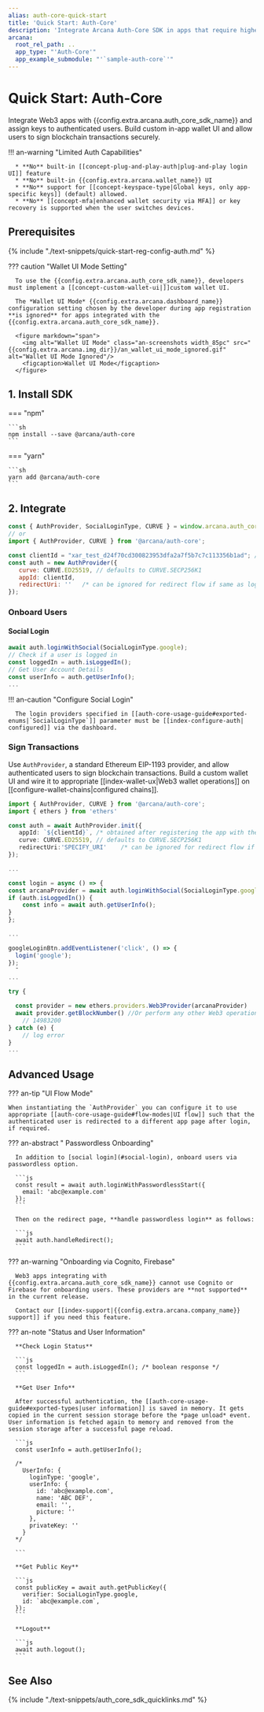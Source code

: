 ```yaml
---
alias: auth-core-quick-start
title: 'Quick Start: Auth-Core'
description: 'Integrate Arcana Auth-Core SDK in apps that require higher flexibility and customization. Onboard users via social login. Provide instant access to the in-app Arcana wallet for signing transactions.'
arcana:
  root_rel_path: ..
  app_type: "'Auth-Core'"
  app_example_submodule: "'`sample-auth-core`'"
---
```


# Quick Start: Auth-Core

Integrate Web3 apps with {{config.extra.arcana.auth_core_sdk_name}} and assign keys to authenticated users. Build custom in-app wallet UI and allow users to sign blockchain transactions securely.

!!! an-warning "Limited Auth Capabilities"

      * **No** built-in [[concept-plug-and-play-auth|plug-and-play login UI]] feature 
      * **No** built-in {{config.extra.arcana.wallet_name}} UI
      * **No** support for [[concept-keyspace-type|Global keys, only app-specific keys]] (default) allowed. 
      * **No** [[concept-mfa|enhanced wallet security via MFA]] or key recovery is supported when the user switches devices.

## Prerequisites

{% include "./text-snippets/quick-start-reg-config-auth.md" %}

??? caution "Wallet UI Mode Setting"
      
      To use the {{config.extra.arcana.auth_core_sdk_name}}, developers must implement a [[concept-custom-wallet-ui|]]custom wallet UI.

      The *Wallet UI Mode* {{config.extra.arcana.dashboard_name}} configuration setting chosen by the developer during app registration **is ignored** for apps integrated with the {{config.extra.arcana.auth_core_sdk_name}}. 

      <figure markdown="span">
        <img alt="Wallet UI Mode" class="an-screenshots width_85pc" src="{{config.extra.arcana.img_dir}}/an_wallet_ui_mode_ignored.gif" alt="Wallet UI Mode Ignored"/>
        <figcaption>Wallet UI Mode</figcaption>
      </figure>

## 1. Install SDK

=== "npm"

    ```sh
    npm install --save @arcana/auth-core
    ```

=== "yarn"

    ```sh
    yarn add @arcana/auth-core
    ```

## 2. Integrate

```js
const { AuthProvider, SocialLoginType, CURVE } = window.arcana.auth_core;
// or
import { AuthProvider, CURVE } from '@arcana/auth-core';
```

```js
const clientId = "xar_test_d24f70cd300823953dfa2a7f5b7c7c113356b1ad"; // obtained after app registration via dashboard
const auth = new AuthProvider({
   curve: CURVE.ED25519, // defaults to CURVE.SECP256K1
   appId: clientId,
   redirectUri: ''   /* can be ignored for redirect flow if same as login page */ 
});
```

### Onboard Users

#### Social Login

```js
await auth.loginWithSocial(SocialLoginType.google);
// Check if a user is logged in
const loggedIn = auth.isLoggedIn();
// Get User Account Details
const userInfo = auth.getUserInfo();
...
```

!!! an-caution "Configure Social Login"
      
      The login providers specified in [[auth-core-usage-guide#exported-enums|`SocialLoginType`]] parameter must be [[index-configure-auth| configured]] via the dashboard.

### Sign Transactions

Use `AuthProvider`, a standard Ethereum EIP-1193 provider, and allow authenticated users to sign blockchain transactions. Build a custom wallet UI and wire it to appropriate [[index-wallet-ux|Web3 wallet operations]] on [[configure-wallet-chains|configured chains]].

```ts
import { AuthProvider, CURVE } from '@arcana/auth-core';
import { ethers } from 'ethers'

const auth = await AuthProvider.init({
   appId: `${clientId}`, /* obtained after registering the app with the Arcana Developer Dashboard */
   curve: CURVE.ED25519, // defaults to CURVE.SECP256K1
   redirectUri:'SPECIFY_URI'    /* can be ignored for redirect flow if same as login page */
});

...

const login = async () => {
const arcanaProvider = await auth.loginWithSocial(SocialLoginType.google);
if (auth.isLoggedIn()) {
    const info = await auth.getUserInfo();
}
};

...

googleLoginBtn.addEventListener('click', () => {
  login('google');
});
  ¯
...

try {

  const provider = new ethers.providers.Web3Provider(arcanaProvider)
  await provider.getBlockNumber() //Or perform any other Web3 operation such as sign message, send transaction
    // 14983200
} catch (e) {
    // log error
}
...

```

## Advanced Usage

??? an-tip "UI Flow Mode"

    When instantiating the `AuthProvider` you can configure it to use appropriate [[auth-core-usage-guide#flow-modes|UI flow]] such that the authenticated user is redirected to a different app page after login, if required.

??? an-abstract " Passwordless Onboarding"

      In addition to [social login](#social-login), onboard users via passwordless option.

      ```js
      const result = await auth.loginWithPasswordlessStart({
        email: 'abc@example.com'
      });
      ```

      Then on the redirect page, **handle passwordless login** as follows:

      ```js
      await auth.handleRedirect();
      ```
  <!---
  #### PasswordlessOptions:

  - `{ withUI: true }` - the user is redirected to `email-sent` or `error` page
  - `{ withUI: false }` - the Social / Passwordless login API returns  a `json` response back with no redirection
  - defaults to `{ withUI: true }`

  --->

??? an-warning "Onboarding via Cognito, Firebase"

      Web3 apps integrating with {{config.extra.arcana.auth_core_sdk_name}} cannot use Cognito or Firebase for onboarding users. These providers are **not supported** in the current release.

      Contact our [[index-support|{{config.extra.arcana.company_name}}  support]] if you need this feature.

??? an-note "Status and User Information"

      **Check Login Status**

      ```js
      const loggedIn = auth.isLoggedIn(); /* boolean response */
      ```

      **Get User Info**

      After successful authentication, the [[auth-core-usage-guide#exported-types|user information]] is saved in memory. It gets copied in the current session storage before the *page unload* event. User information is fetched again to memory and removed from the session storage after a successful page reload.

      ```js
      const userInfo = auth.getUserInfo();

      /* 
        UserInfo: {
          loginType: 'google',
          userInfo: {
            id: 'abc@example.com',
            name: 'ABC DEF',
            email: '',
            picture: ''
          },
          privateKey: ''
        }
      */

      ```

      **Get Public Key**

      ```js
      const publicKey = await auth.getPublicKey({
        verifier: SocialLoginType.google,
        id: `abc@example.com`,
      }); 
      ```

      **Logout**

      ```js
      await auth.logout();
      ```

## See Also

{% include "./text-snippets/auth_core_sdk_quicklinks.md" %}
